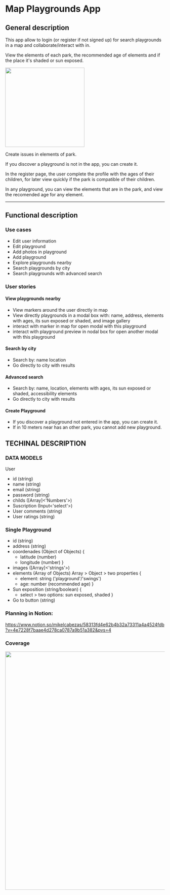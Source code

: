 # Map Playgrounds App


## General description 
This app allow to login (or register if not signed up) for search playgrounds in a map and collaborate/interact with in.

View the elements of each park, the recommended age of elements and if the place it's shaded or sun exposed.

<img src="https://media.giphy.com/media/ildLrpK7sOV9ky6NOf/giphy.gif" width="250"/>

Create issues in elements of park.

If you discover a playground is not in the app, you can create it.


In the register page, the user complete the profile with the ages of their children, for later view quickly if the park is compatible of their children.


In any playground, you can view the elements that are in the park, and view the recomended age for any element. 

---


## Functional description

### Use cases 
- Edit user information
- Edit playground 
- Add photos in playground 
- Add playground
- Explore playgrounds nearby
- Search playgrounds by city
- Search playgrounds with advanced search


### User stories
#### View playgrounds nearby
- View markers around the user directly in map
- View directly playgrounds in a modal box with: name, address, elements with ages, its sun exposed or shaded, and image gallery 
- interact with marker in map for open modal with this playground 
- interact with playground preview in nodal box for open another modal with this playground 

#### Search by city
- Search by: name location
- Go directly to city with results

#### Advanced search
- Search by: name, location, elements with ages, its sun exposed or shaded, accessibility elements 
- Go directly to city with results

#### Create Playground
- If you discover a playground not entered in the app, you can create it. 
- If in 10 meters near has an other park, you cannot add new playground. 


## TECHINAL DESCRIPTION 

### DATA MODELS 

User 
- id (string)
- name (string)
- email (string)
- password (string)
- childs ([Array]<'Numbers'>)
- Suscription (Input<'select'>)
- User comments (string)
- User ratings (string)


### Single Playground 
- id (string)
- address (string)
- coordenades (Object of Objects) {
    - latitude (number)
    - longitude (number)
}
- images ([Array]<'strings'>)
- elements (Array of Objects) Array > Object > two properties {
    - element: string ('playground'/'swings')
    - age: number (recommended age)
}
- Sun exposition (string/boolean) {
    - select > two options: sun exposed, shaded
}
- Go to button (string)

### Planning in Notion:
https://www.notion.so/mikelcabezas/58313fd4e62b4b32a73311a4a4524fdb?v=4e7228f7baae4d278ca0787a9b51a382&pvs=4

### Coverage

<img src="https://mikelcabezas.com/isdi/img/coverage.png" width="750"/>
